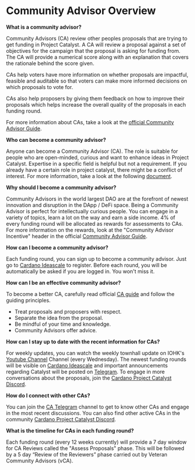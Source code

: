 # Community Advisor Overview

**What is a community advisor?**

Community Advisors (CA) review other peoples proposals that are trying to get funding in Project Catalyst. A CA will review a proposal against a set of objectives for the campaign that the proposal is asking for funding from. The CA will provide a numerical score along with an explanation that covers the rationale behind the score given.

CAs help voters have more information on whether proposals are impactful, feasible and auditable so that voters can make more informed decisions on which proposals to vote for.

CAs also help proposers by giving them feedback on how to improve their proposals which helps increase the overall quality of the proposals in each funding round.

For more information about CAs, take a look at the [official Community Advisor Guide](https://docs.google.com/document/d/1QkdaFK1tigrSI40iMeV3UP9GyTGsoqVmCUp7OJz0WFs/edit#heading=h.ckr7mej5c3di).



**Who can become a community advisor?**

Anyone can become a Community Advisor (CA). The role is suitable for people who are open-minded, curious and want to enhance ideas in Project Catalyst. Expertise in a specific field is helpful but not a requirement. If you already have a certain role in project catalyst, there might be a conflict of interest. For more information, take a look at the following [document](https://docs.google.com/document/d/1m9IBuOgfFI1cIusupGPJn3R3EVkDXWzEUskRceCkLSQ/edit#heading=h.gw50yn1yxjbf).



**Why should I become a community advisor?**

Community Advisors in the world largest DAO are at the forefront of newest innovation and disruption in the DApp / DeFi space. Being a Community Advisor is perfect for intellectually curious people. You can engage in a variety of topics, learn a lot on the way and earn a side income. 4% of every funding round will be allocated as rewards for assessments to CAs. For more information on the rewards, look at the "Community Advisor Incentive" header in the official [Community Advisor Guide](https://docs.google.com/document/d/1Fn1CQHK\_TNSaybQtnxvI9DZJ9PAufZelBEfOLWbp-gw).



**How can I become a community advisor?**

Each funding round, you can sign up to become a community advisor. Just go to [Cardano Ideascale](https://cardano.ideascale.com/a/index) to register. Before each round, you will be automatically be asked if you are logged in. You won't miss it.



**How can I be an effective community advisor?**

To become a better CA, carefully read official [CA guide](https://docs.google.com/document/d/1Fn1CQHK\_TNSaybQtnxvI9DZJ9PAufZelBEfOLWbp-gw) and follow the guiding principles.

* Treat proposals and proposers with respect.
* Separate the idea from the proposal.
* Be mindful of your time and knowledge.
* Community Advisors offer advice.



**How can I stay up to date with the recent information for CAs?**

For weekly updates, you can watch the weekly townhall update on IOHK's [Youtube Channel](https://www.youtube.com/c/IohkIo/videos) Channel (every Wednesday). The newest funding rounds will be visible on [Cardano Ideascale](https://cardano.ideascale.com) and important announcements regarding Catalyst will be posted on [Telegram](https://t.me/cardanocatalyst). To engage in more conversations about the proposals, join the [Cardano Project Catalyst Discord](https://discord.gg/8HeBaUdm).



**How do I connect with other CAs?**

You can join the [CA Telegram](https://t.me/CatalystCommunityAdvisors) channel to get to know other CAs and engage in the most recent discussions. You can also find other active CAs in the community [Cardano Project Catalyst Discord](https://discord.com/invite/8HeBaUdm).



**What is the timeline for CAs in each funding round?**

Each funding round (every 12 weeks currently) will provide a 7 day window for CA Reviews called the "Assess Proposals" phase. This will be followed by a 5 day “Review of the Reviewers” phase carried out by Veteran Community Advisors (vCA).
